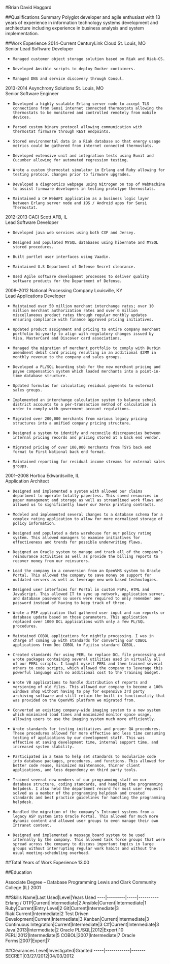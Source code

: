 #Brian David Haggard

##Qualifications Summary
Polyglot developer and agile enthusiast with 13 years of experience in information technology systems development and architecture including experience in business analysis and system implementation.

##Work Experience
2014-Current CenturyLink Cloud St. Louis, MO<br/>
Senior Lead Software Developer

-     Managed customer object storage solution based on Riak and Riak-CS.
-     Developed Ansible scripts to deploy Docker containers.
-     Managed DNS and service discovery through Consul.

2013-2014 Asynchrony Solutions St. Louis, MO<br/>
Senior Software Engineer

-     Developed a highly scalable Erlang server node to accept TLS connections from Sensi internet connected thermostats allowing the thermostats to be monitored and controlled remotely from mobile devices.
-     Parsed custom binary protocol allowing communication with thermostat firmware through REST endpoints.
-     Stored environmental data in a Riak database so that energy usage metrics could be gathered from internet connected thermostats.
-     Developed extensive unit and integration tests using Eunit and Cucumber allowing for automated regression testing.
-     Wrote a custom thermostat simulator in Erlang and Ruby allowing for testing protocol changes prior to firmware upgrades.
-     Developed a diagnostics webpage using Nitrogen on top of WebMachine to assist firmware developers in testing prototype thermostats.
-     Maintained a C# WebAPI application as a business logic layer between Erlang server node and iOS / Android apps for Sensi Thermostat.

2012-2013 CACI Scott AFB, IL<br/>
Lead Software Developer

-     Developed java web services using both CXF and Jersey.
-     Designed and populated MYSQL databases using hibernate and MYSQL stored procedures.
-     Built portlet user interfaces using Vaadin.
-     Maintained U.S Department of Defense Secret clearance.
-     Used Agile software development processes to deliver quality software products for the Department of Defense.

2008–2012 National Processing Company Louisville, KY<br/>
Lead Applications Developer

-     Maintained over 50 million merchant interchange rates; over 10 million merchant authorization rates and over 6 million miscellaneous product rates through regular monthly updates ensuring compliance with finance approved pricing initiatives.
-     Updated product assignment and pricing to entire company merchant portfolio bi-yearly to align with regulatory changes issued by Visa, MasterCard and Discover card associations.
-     Managed the migration of merchant portfolio to comply with Durbin amendment debit card pricing resulting in an additional $2MM in monthly revenue to the company and sales groups.
-     Developed a PL/SQL boarding stub for the new merchant pricing and payee compensation system which loaded merchants into a point-in-time database structure.
-     Updated formulas for calculating residual payments to external sales groups.
-     Implemented an interchange calculation system to balance school district accounts to a per-transaction method of calculation in order to comply with government account regulations.
-     Migrated over 200,000 merchants from various legacy pricing structures into a unified company pricing structure.
-     Designed a system to identify and reconcile discrepancies between internal pricing records and pricing stored at a back end vendor.
-     Migrated pricing of over 100,000 merchants from TSYS back end format to First National back end format.
-     Maintained reporting for residual income streams for external sales groups.


2001–2008 Hortica Edwardsville, IL<br/>
Application Architect

-     Designed and implemented a system with allowed our claims department to operate totally paperless. This saved resources in paper management and storage as well as streamlined work flows and allowed us to significantly lower our Xerox printing contracts.
-     Modeled and implemented several changes to a database schema for a complex rating application to allow for more normalized storage of policy information.
-     Designed and populated a data warehouse for our policy rating system. This allowed managers to examine initiatives for effectiveness and trends for possible underwriting flaws.
-     Designed an Oracle system to manage and track all of the company’s reinsurance activities as well as provide the billing reports to recover money from our reinsurers.
-     Lead the company in a conversion from an OpenVMS system to Oracle Portal. This allowed the company to save money on support for outdated servers as well as leverage new web based technologies.
-     Designed user interfaces for Portal in custom PSPs, HTML and JavaScript. This allowed IT to sync up network, application server, and database password so users were required to only remember one password instead of having to keep track of three.
-     Wrote a PSP application that gathered user input and ran reports or database update based on those parameters. This application replaced over 1000 DCL applications with only a few PL/SQL procedures.
-     Maintained COBOL applications for nightly processing. I was in charge of coming up with standards for converting our COBOL applications from Dec COBOL to Fujitsu standard COBOL.
-     Created standards for using PERL to replace DCL file processing and wrote packages containing several utilities used in virtually all of our PERL scripts. I taught myself PERL and then trained several others to code scripts, which allowed the company to leverage this powerful language with no additional cost to the training budget.
-     Wrote VB applications to handle distribution of reports and versioning of old files. This allowed our company to become a 100% windows shop without having to pay for expensive 3rd party archiving software and still retain the built in functionality that was provided on the OpenVMS platform we migrated from.
-     Converted an existing company-wide imaging system to a new system which minimized load times and maximized monitor space usage, allowing users to use the imaging system much more efficiently.
-     Wrote standards for testing initiatives and proper QA procedures. These procedures allowed for more effective and less time consuming testing of applications by our development staff. This was effective at saving development time, internal support time, and increased system stability.
-     Participated in a team to help set standards to modularize code into database packages, procedures, and functions. This allowed for better code reuse, minimized maintenance, thinner client applications, and less dependency on third party tools.
-     Trained several new members of our programming staff on our database structure, coding standards, and handling the programming helpdesk. I also held the department record for most user requests solved as a member of the programming helpdesk and created standards and best practice guidelines for handling the programming helpdesk.
-     Handled the migration of the company’s Intranet systems from a legacy ASP system into Oracle Portal. This allowed for much more dynamic content and allowed user groups to even manage their own Intranet content.
-     Designed and implemented a message board system to be used internally by the company. This allowed task force groups that were spread across the company to discuss important topics in large groups without interrupting regular work habits and without the usual meeting-scheduling overhead.

##Total Years of Work Experience
13.00
 
##Education

Associate Degree – Database Programming
Lewis and Clark Community College (IL)
2001

##Skills
Name|Last Used|Level|Years Used
----|---------|-----|----------
Erlang / OTP|Current|Intermediate|2
Ansible|Current|Intermediate|1
Ruby|Current|Entry Level|2
Git|Current|Intermediate|3
Riak|Current|Intermediate|2
Test Driven Development|Current|Intermediate|3
Kanban|Current|Intermediate|3
Continuous Integration|Current|Intermediate|3
C#|Current|Intermediate|3
Java|2013|Intermediate|2
Oracle PL/SQL|2012|Expert|10
PERL|2012|Intermediate|5
COBOL|2007|Intermediate|7
Oracle Forms|2007|Expert|7

##Clearances
Level|Investigated|Granted
-----|------------|-------
SECRET|03/27/2012|04/03/2012	


